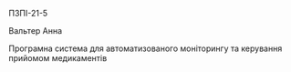 ПЗПІ-21-5

Вальтер Анна

Програмна система для автоматизованого моніторингу та керування прийомом медикаментів

